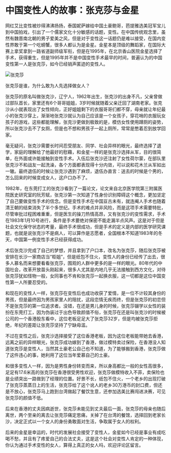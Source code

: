 # 中国变性人的故事：张克莎与金星

网红艾比变性被炒得沸沸扬扬，泰国妮萨嫁给中国土豪鲍哥，芭提雅选美冠军宝儿到中国拍戏，引出了一个儒家文化十分敏感的话题，变性。在中国传统观念里，虽然有魏晋南北朝的男子爱美之风，但是对于变性这一话题仍是难以接受，在国内变性界敢于第一个吃螃蟹，很多人都认为是金星。金星本是顶级的舞蹈家，在国际大赛上拿奖拿到一路省道副师级军衔，但是在1995年，在北京香山医院金星选择了手术，获得重生，但是1995年并不是中国变性手术最早的时间，普遍认为的中国变性第一人是张克莎，如今已经销声匿迹的变性人。

![张克莎](https://qqpublic.qpic.cn/qq_public/0/0-1088190657-0235AADE0A4D28669091D0DBAB0F4264/600?fmt=jpg&h=430&ppv=1&size=140&w=600)

张克莎是谁，为什么敢为人先选择做女人？

张克莎的原名叫做张克沙，辽宁人，1962年出生，张克沙的出身不凡，父亲曾做过部队首长，家里还有6个哥哥姐姐，3岁时候就随着父亲迁回了湖南老家。张克沙从小就表现出了女性倾向，正好姐姐剩下的衣服哥哥们都不穿，母亲就让年纪最小的张克沙穿上，渐渐地张克沙就认为自己应该是一个女孩子，穿花哨的衣服玩女孩子的游戏，这些都能理解，张克沙更做到极致的是，模仿女性使用蹲厕的姿势，所以张克沙去不了女厕，但是也不想和男孩子一起上厕所，常常是憋着忍到放学回家。

毫无疑问，张克沙需要长时间忍受朋友、同学、社会异样的眼光，最终选择了退学，家庭的理解给了他最好的慰藉，和金星一样的是张克沙选择从军，目的很简单，在外面或许能接触到变性手术。入伍后张克沙还注射了女性荷尔蒙，在部队里张克沙不和战友一起洗澡，各个方面都表现得十分内敛，可以说和花木兰从军如出一辙。最终退伍的时候让张克沙遇到了麻烦，退伍办直言：送去的时候是个男的，怎么回来的时候变成女人，这户口办不了。

1982年，在东莞打工的张克沙看到了一篇论文，论文来自北京医学院第三附属医院医史研究室的阮芳赋，张克沙第一次知道了性身份识别障碍这个概念，更加坚定了自己要做变性手术的信念。但是变性手术在中国亘古未有，就连阉人手术也随着清王朝的结束消失了半个多世纪。手术的难点并非风险，而是这项手术需要特批，尽管审批过程困难重重，但是医生的操刀热情高昂，又有张克沙的变性需求，手术在1983年1月10号进行，条件是手术要绝对保密不能走漏半点风声。这是对于但是社会文化保守状态的考量，最终手术很成功，但是手术的定义是内部的医学研究课题，也就是说张克沙不是病人，可以算作是志愿者，全国根本不知道1983年的冬天，中国第一例变性手术已经获得成功。

术后张克沙完成了自己的梦想，并且拿到了户口本，改名为张克莎，随后张克莎被安排在长沙一家商店当“柜姐”，但是纸包不住火，变性人的身份已经传了出去，很多人慕名而来想要看看张克莎，围观的人群中更多的是一样的眼光。80年代的中国社会，改革开放苗头刚起来，很多人尤其是内地几乎无法接触到西方文化，对待张克莎犹如怪物一般，女同事也不肯和张克莎一起换衣服，这一切都是这位中国变性第一人所要忍受的。

和现在的变性人一样，张克莎在变性后也成功收获了爱情，是一位不计较其身份的男孩，但是最终因为男孩家里人的阻扰，这段恋情无疾而终，但是张克莎的初恋但不是张克莎的第一位追求者。没错，在还是男儿身的时候，张克莎辍学以女性的装扮在东莞打工，因为伪装过于出色导致颜值不俗，张克莎在还是叫张克沙的时候被公司的一个香港股东看中，这位老板足足大了张克莎32岁，但是均被张克莎拒绝，年纪的差距让张克莎坚持了宁缺毋滥。

不过在变性之后，张克沙选择接受了这位香港老板，因为这位老板能带她去香港，远离之前的异样眼光，张克莎成功嫁到了香港，做过模特卖过保险，在香港没人知道张克莎是变性人，当然其土豪老公自己也不知道，为了能够搬到香港，张克莎做了这件违心的事，她利用了这位当年爱慕自己的土豪。

和很多变性人一样，因为是男性身份转变而来，所以身高都比一般的女性高很多，足足有17.6米高的张克莎在香港很受男性欢迎，张克莎做模特收入不菲，卖保险也是业绩突出一路做到了经理的位置。好景不长，纸包不住火，一个老乡的出现打破了张克莎蒸蒸日上的生活，张克莎给了这个讹人的老乡30万港币的封口费，但还是不放心，张克莎马上跑到台湾做起了餐饮生意，还参加选美比赛闯进决赛，可见张克莎的颜值不低。

后来在香港的丈夫因病逝世，张克莎未能见到丈夫最后一面，张克莎的母亲也随后离世，两个至亲的离去让张克莎痛定思痛，关掉了在台湾的餐馆，选择回到老家长沙，决定正式以一个女人的身份勇敢面对生活，争取属于女人的权利。

后来的金星是幸运的，时代的发展社会接受了变性人，金星如今已经是事业有成吃喝不愁，并且有了疼爱自己的合法丈夫，这是这个社会对变性人肯定的一种体现，你认为通过手术变性的女人，算得上真正的女人吗，欢迎评论区留言。